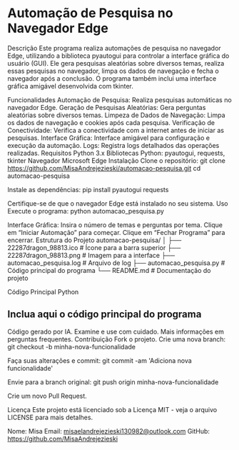# Automação de Pesquisa no Navegador Edge

Descrição
Este programa realiza automações de pesquisa no navegador Edge, utilizando a biblioteca pyautogui para controlar a interface gráfica do usuário (GUI). Ele gera pesquisas aleatórias sobre diversos temas, realiza essas pesquisas no navegador, limpa os dados de navegação e fecha o navegador após a conclusão. O programa também inclui uma interface gráfica amigável desenvolvida com tkinter.

Funcionalidades
Automação de Pesquisa: Realiza pesquisas automáticas no navegador Edge.
Geração de Pesquisas Aleatórias: Gera perguntas aleatórias sobre diversos temas.
Limpeza de Dados de Navegação: Limpa os dados de navegação e cookies após cada pesquisa.
Verificação de Conectividade: Verifica a conectividade com a internet antes de iniciar as pesquisas.
Interface Gráfica: Interface amigável para configuração e execução da automação.
Logs: Registra logs detalhados das operações realizadas.
Requisitos
Python 3.x
Bibliotecas Python: pyautogui, requests, tkinter
Navegador Microsoft Edge
Instalação
Clone o repositório:
git clone <https://github.com/MisaAndrejezieski/automacao-pesquisa.git>
cd automacao-pesquisa

Instale as dependências:
pip install pyautogui requests

Certifique-se de que o navegador Edge está instalado no seu sistema.
Uso
Execute o programa:
python automacao_pesquisa.py

Interface Gráfica:
Insira o número de temas e perguntas por tema.
Clique em “Iniciar Automação” para começar.
Clique em “Fechar Programa” para encerrar.
Estrutura do Projeto
automacao-pesquisa/
│
├── 22287dragon_98813.ico          # Ícone para a barra superior
├── 22287dragon_98813.png          # Imagem para a interface
├── automacao_pesquisa.log         # Arquivo de log
├── automacao_pesquisa.py          # Código principal do programa
└── README.md                      # Documentação do projeto

Código Principal
Python

## Inclua aqui o código principal do programa

Código gerado por IA. Examine e use com cuidado. Mais informações em perguntas frequentes.
Contribuição
Fork o projeto.
Crie uma nova branch:
git checkout -b minha-nova-funcionalidade

Faça suas alterações e commit:
git commit -am 'Adiciona nova funcionalidade'

Envie para a branch original:
git push origin minha-nova-funcionalidade

Crie um novo Pull Request.

Licença
Este projeto está licenciado sob a Licença MIT - veja o arquivo LICENSE para mais detalhes.

Nome: Misa
Email: <misaelandrejezieski130982@outlook.com>
GitHub: <https://github.com/MisaAndrejezieski>
